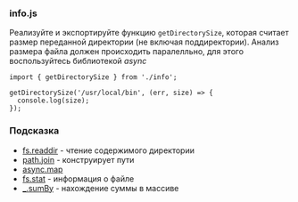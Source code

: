 ### info.js

Реализуйте и экспортируйте функцию `getDirectorySize`, которая считает размер переданной директории (не включая поддиректории). Анализ размера файла должен происходить паралелльно, для этого воспользуйтесь библиотекой *async*

```
import { getDirectorySize } from './info';

getDirectorySize('/usr/local/bin', (err, size) => {
  console.log(size);
});

```

### Подсказка

-   [fs.readdir](https://nodejs.org/api/fs.html#fs_fs_readdir_path_options_callback) - чтение содержимого директории
-   [path.join](https://nodejs.org/api/path.html#path_path_join_paths) - конструирует пути
-   [async.map](http://caolan.github.io/async/docs.html#map)
-   [fs.stat](https://nodejs.org/api/fs.html#fs_fs_stat_path_options_callback) - информация о файле
-   [_.sumBy](https://lodash.com/docs/4.17.11#sumBy) - нахождение суммы в массиве
